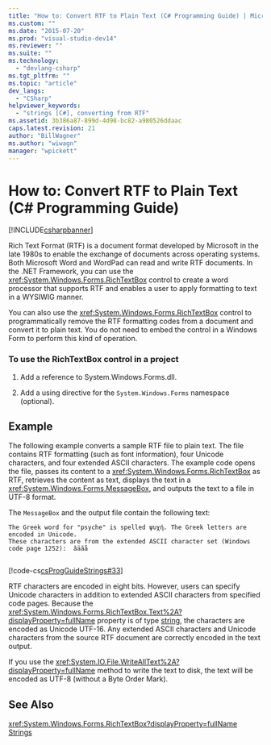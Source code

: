```yaml
---
title: "How to: Convert RTF to Plain Text (C# Programming Guide) | Microsoft Docs"
ms.custom: ""
ms.date: "2015-07-20"
ms.prod: "visual-studio-dev14"
ms.reviewer: ""
ms.suite: ""
ms.technology: 
  - "devlang-csharp"
ms.tgt_pltfrm: ""
ms.topic: "article"
dev_langs: 
  - "CSharp"
helpviewer_keywords: 
  - "strings [C#], converting from RTF"
ms.assetid: 3b386a87-899d-4d98-bc82-a980526ddaac
caps.latest.revision: 21
author: "BillWagner"
ms.author: "wiwagn"
manager: "wpickett"
---
```

# How to: Convert RTF to Plain Text (C# Programming Guide)
[!INCLUDE[csharpbanner](../../../csharp/includes/csharpbanner.md)]

Rich Text Format (RTF) is a document format developed by Microsoft in the late 1980s to enable the exchange of documents across operating systems. Both Microsoft Word and WordPad can read and write RTF documents. In the .NET Framework, you can use the <xref:System.Windows.Forms.RichTextBox> control to create a word processor that supports RTF and enables a user to apply formatting to text in a WYSIWIG manner.  
  
 You can also use the <xref:System.Windows.Forms.RichTextBox> control to programmatically remove the RTF formatting codes from a document and convert it to plain text. You do not need to embed the control in a Windows Form to perform this kind of operation.  
  
### To use the RichTextBox control in a project  
  
1.  Add a reference to System.Windows.Forms.dll.  
  
2.  Add a using directive for the `System.Windows.Forms` namespace (optional).  
  
## Example  
 The following example converts a sample RTF file to plain text. The file contains RTF formatting (such as font information), four Unicode characters, and four extended ASCII characters. The example code opens the file, passes its content to a <xref:System.Windows.Forms.RichTextBox> as RTF, retrieves the content as text, displays the text in a <xref:System.Windows.Forms.MessageBox>, and outputs the text to a file in UTF-8 format.  
  
 The `MessageBox` and the output file contain the following text:  
  
```  
The Greek word for "psyche" is spelled ψυχή. The Greek letters are encoded in Unicode.  
These characters are from the extended ASCII character set (Windows code page 1252):  âäӑå  
  
```  
  
 [!code-cs[csProgGuideStrings#33](../../../csharp/programming-guide/strings/codesnippet/csharp/CSRefStrings/Strings.cs#33)]  
  
 RTF characters are encoded in eight bits. However, users can specify Unicode characters in addition to extended ASCII characters from specified code pages. Because the <xref:System.Windows.Forms.RichTextBox.Text%2A?displayProperty=fullName> property is of type [string](../../../csharp/language-reference/keywords/string.md), the characters are encoded as Unicode UTF-16. Any extended ASCII characters and Unicode characters from the source RTF document are correctly encoded in the text output.  
  
 If you use the <xref:System.IO.File.WriteAllText%2A?displayProperty=fullName> method to write the text to disk, the text will be encoded as UTF-8 (without a Byte Order Mark).  
  
## See Also  
 <xref:System.Windows.Forms.RichTextBox?displayProperty=fullName>   
 [Strings](../../../csharp/programming-guide/strings/index.md)